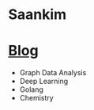 # Saankim

# [Blog](https://github.com/saankim/saankim/wiki)

- Graph Data Analysis
- Deep Learning
- Golang
- Chemistry
